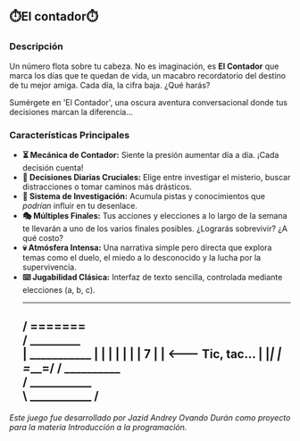 ## ⏱️El contador⏱️
### Descripción
Un número flota sobre tu cabeza. No es imaginación, es **El Contador** que marca los días que te quedan de vida, un macabro recordatorio del destino de tu mejor amiga. Cada día, la cifra baja. ¿Qué harás?

Sumérgete en 'El Contador', una oscura aventura conversacional donde tus decisiones marcan la diferencia...
### Características Principales
* **⏳ Mecánica de Contador:** Siente la presión aumentar día a día. ¡Cada decisión cuenta!
* **🤔 Decisiones Diarias Cruciales:** Elige entre investigar el misterio, buscar distracciones o tomar caminos más drásticos.
* **🔎 Sistema de Investigación:** Acumula pistas y conocimientos que *podrían* influir en tu desenlace.
* **🎭 Múltiples Finales:** Tus acciones y elecciones a lo largo de la semana te llevarán a uno de los varios finales posibles. ¿Lograrás sobrevivir? ¿A qué costo?
* **💀 Atmósfera Intensa:** Una narrativa simple pero directa que explora temas como el duelo, el miedo a lo desconocido y la lucha por la supervivencia.
* **⌨️ Jugabilidad Clásica:** Interfaz de texto sencilla, controlada mediante elecciones (a, b, c).
     _________
    / ======= \
   / _________ \
  | ___________ |
  | |         | |
  | |    7    | |      <--- Tic, tac...
  | |_________| |
  \=___________=/
   / __________\
  / ___________ \
  \ ___________  /
  ---
*Este juego fue desarrollado por Jazid Andrey Ovando Durán como proyecto para la materia Introducción a la programación.*
